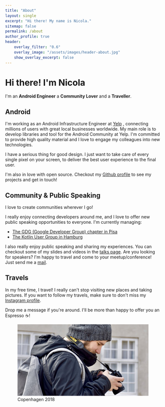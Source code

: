 ```yaml
---
title: "About"
layout: single
excerpt: "Hi there! My name is Nicola."
sitemap: false
permalink: /about
author_profile: true
header:
    overlay_filter: "0.6"
    overlay_image: "/assets/images/header-about.jpg"
    show_overlay_excerpt: false
---
```


# Hi there! I'm Nicola

I'm an **Android Engineer** a **Community Lover** and a **Traveller**.

## Android

I'm working as an Android Infrastructure Engineer at [<i class="fab fa-yelp"></i> Yelp](https://yelp.com/)
, connecting millions of users with great local businesses worldwide. My main role is to develop libraries and tool for the Android Community at Yelp. I'm committed to provide high quality material and I love to engage my colleagues into new technologies.

I have a serious thing for good design. I just want to take care of every single pixel on your screen, to deliver the best user experience to the final user.

I'm also in love with open source. Checkout my [<i class="fab fa-github"></i>  Github profile](https://github.com/cortinico) to see my projects and get in touch!

## Community & Public Speaking

I love to create communities wherever I go!

I really enjoy connecting developers around me, and I love to offer new public speaking opportunities to everyone. I'm currently managing:

* [The GDG (Google Developer Group) chapter in Pisa](https://gdgpisa.it/)
* [The Kotlin User Group in Hamburg](https://www.meetup.com/Kotlin-User-Group-Hamburg/)

I also really enjoy public speaking and sharing my experiences. You can checkout some of my slides and videos in the [talks page](/talks). Are you looking for speakers? I'm happy to travel and come to your meetup/conference! Just send me a [mail](mailto:corti.nico@gmail.com).

## Travels

In my free time, I travel! I really can't stop visiting new places and taking pictures. If you want to follow my travels, make sure to don't miss my [<i class="fab fa-instagram"></i>  Instagram profile](https://instagra.com/cortinico).

Drop me a message if you're around. I'll be more than happy to offer you an Espresso ☕️!

<figure>
  <img src="/assets/images/attachment-about.jpg" alt="Copenhagen 2018">
  <figcaption>Copenhagen 2018</figcaption>
</figure>

